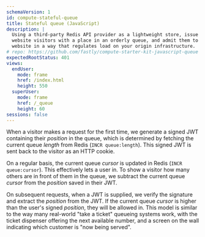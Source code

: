 ```yaml
---
schemaVersion: 1
id: compute-stateful-queue
title: Stateful queue (JavaScript)
description: |
  Using a third-party Redis API provider as a lightweight store, issue
  website visitors with a place in an orderly queue, and admit them to the
  website in a way that regulates load on your origin infrastructure.
# repo: https://github.com/fastly/compute-starter-kit-javascript-queue
expectedRootStatus: 401
views:
  endUser:
    mode: frame
    href: /index.html
    height: 550
  superUser:
    mode: frame
    href: /_queue
    height: 60
sessions: false
---
```


When a visitor makes a request for the first time, we generate a signed JWT containing their _position_ in the queue, which is determined by fetching the current queue _length_ from Redis (`INCR queue:length`). This signed JWT is sent back to the visitor as an HTTP cookie.

On a regular basis, the current queue _cursor_ is updated in Redis (`INCR queue:cursor`). This effectively lets a user in. To show a visitor how many others are in front of them in the queue, we subtract the current queue _cursor_ from the _position_ saved in their JWT.

On subsequent requests, when a JWT is supplied, we verify the signature and extract the _position_ from the JWT. If the current queue _cursor_ is higher than the user's signed _position_, they will be allowed in. This model is similar to the way many real-world "take a ticket" queueing systems work, with the ticket dispenser offering the next available number, and a screen on the wall indicating which customer is "now being served".

<!-- # Use it yourself

This demo is available as a [starter kit](https://developer.fastly.com/solutions/starters/compute-javascript-queue) and requires you to sign up to a third-party Redis provider, [Upstash](https://upstash.com), unless you'd like to set up your own, in which case you can swap out Upstash for your own HTTP API in the [`store.js`](https://github.com/fastly/compute-starter-kit-javascript-queue/blob/main/src/store.js)

1. If you haven't already, [sign up for a free Upstash account](https://console.upstash.com) and create a Redis service.
2. Initialize a Compute@Edge project using the starter kit.
   ```sh
   fastly compute init --from=https://github.com/fastly/compute-starter-kit-javascript-queue
   ```
3. Create the `upstash` backend, changing the default hostname to the one provided in the Upstash console.
4. Create the `protected_content` backend by accepting the default example host or setting your own.
5. Populate the `config` dictionary by following the prompts.
6. Run `fastly compute publish` to deploy your queue. -->
